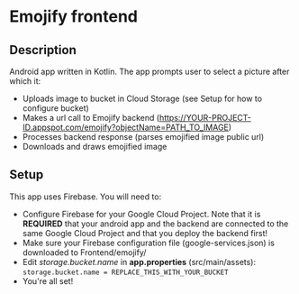 Emojify frontend
===

## Description
Android app written in Kotlin. The app prompts user to select a picture after which it:
* Uploads image to bucket in Cloud Storage (see Setup for how to configure bucket)
* Makes a url call to Emojify backend (https://YOUR-PROJECT-ID.appspot.com/emojify?objectName=PATH_TO_IMAGE)
* Processes backend response (parses emojified image public url)
* Downloads and draws emojified image

## Setup

This app uses Firebase. You will need to:
* Configure Firebase for your Google Cloud Project. Note that it is **REQUIRED** that your android app and the backend are connected to the same Google Cloud Project and that you deploy the backend first! 
* Make sure your Firebase configuration file (google-services.json) is downloaded to Frontend/emojify/
* Edit *storage.bucket.name* in **app.properties** (src/main/assets): `storage.bucket.name = REPLACE_THIS_WITH_YOUR_BUCKET`
* You're all set!
